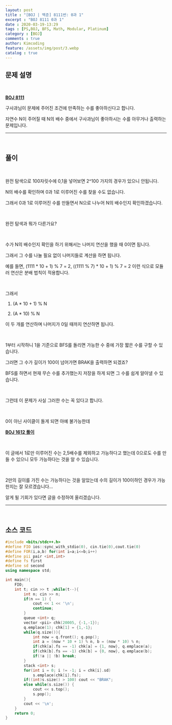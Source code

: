 ```yaml
---
layout: post
title : "[BOJ | 백준] 8111번: 0과 1"
excerpt : "BOJ 8111 0과 1"
date : 2020-03-19-13:29
tags : [PS,BOJ, BFS, Math, Modular, Platinum]
category : [BOJ]
comments : true
author: Kimcoding
feature: /assets/img/post/3.webp
catalog : true
---
```


## 문제 설명

<br/>

**[BOJ 8111](https://www.acmicpc.net/problem/8111)**

구사과님이 문제에 주어진 조건에 만족하는 수를 좋아하신다고 합니다.

자연수 N이 주어질 때 N의 배수 중에서 구사과님이 좋아하시는 수를 아무거나 출력하는 문제입니다.

---
<br/>

## 풀이

<br/>

완전 탐색으로 100자릿수에 0,1을 넣어보면 2^100 가지의 경우가 있으니 안됩니다.

N의 배수를 확인하며 0과 1로 이루어진 수를 찾을 수도 없습니다.

그래서 0과 1로 이루어진 수를 만들면서 N으로 나누어 N의 배수인지 확인하겠습니다.

<br/>

완전 탐색과 뭐가 다른가요?

<br/>

수가 N의 배수인지 확인을 하기 위해서는 나머지 연산을 했을 때 0이면 됩니다.

그래서 그 수를 나눌 필요 없이 나머지들로 계산을 하면 됩니다.

예를 들면, (1111 * 10 + 1) % 7 = 2, ((1111 % 7) * 10 + 1) % 7 = 2 이런 식으로 모듈러 연산은 분배 법칙이 적용합니다.

<br/>

그래서

1. (A * 10 + 1) % N

2. (A * 10) % N

이 두 개를 연산하며 나머지가 0일 때까지 연산하면 됩니다.

<br/>

1부터 시작하니 1을 기준으로 BFS를 돌리면 가능한 수 중에 가장 짧은 수를 구할 수 있습니다.

그러면 그 수가 길이가 100이 넘어가면 BRAK을 출력하면 되겠죠?

BFS를 하면서 현재 무슨 수를 추가했는지 저장을 하게 되면 그 수를 쉽게 알아낼 수 있습니다.

<br/>

그런데 이 문제가 사실 그러한 수는 꼭 있다고 합니다.

<br/>

0이 아닌 사이클이 돌게 되면 아예 불가능한데

**[BOJ 1612 풀이](https://kimcodingvv.github.io/BOJ-1612/)**

<br/>

이 글에서 1로만 이루어진 수는 2,5배수를 제외하고 가능하다고 했는데 0으로도 수를 만들 수 있으니 모두 가능하다는 것을 알 수 있습니다.

<br/>

2만의 길이를 가진 수는 가능하다는 것을 알았는데 수의 길이가 100이하인 경우가 가능한지는 잘 모르겠습니다...

알게 될 기회가 있다면 글을 수정하여 올리겠습니다.





---

<br/>

## <i class="fa fa-code"></i> 소스 코드

```cpp
#include <bits/stdc++.h>
#define FIO ios::sync_with_stdio(0), cin.tie(0),cout.tie(0)
#define FOR(i,a,b) for(int i=a;i<=b;i++)
#define pii pair <int,int>
#define fs first
#define sd second
using namespace std;

int main(){
    FIO;
    int t; cin >> t ;while(t--){
        int n; cin >> n;
        if(n == 1) {
            cout << 1 << '\n';
            continue;
        }
        queue <int> q;
        vector <pii> chk(20005, {-1,-1});
        q.emplace(1); chk[1] = {1,-1};
        while(q.size()){
            int now = q.front(); q.pop();
            int a = (now * 10 + 1) % n, b = (now * 10) % n;
            if(chk[a].fs == -1) chk[a] = {1, now}, q.emplace(a);
            if(chk[b].fs == -1) chk[b] = {0, now}, q.emplace(b);
            if(!a || !b) break;
        }
        stack <int> s;
        for(int i = 0; i != -1; i = chk[i].sd)
            s.emplace(chk[i].fs);
        if((int)s.size() > 100) cout << "BRAK";
        else while(s.size()) {
            cout << s.top();
            s.pop();
        }
        cout << '\n';
    }
    return 0;
}
```